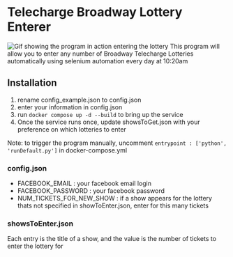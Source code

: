 # Telecharge Broadway Lottery Enterer
![Gif showing the program in action entering the lottery](./enteringLottery.gif)
This program will allow you to enter any number of Broadway Telecharge Lotteries automatically using selenium automation every day at 10:20am

## Installation

1. rename config_example.json to config.json
2.  enter your information in config.json 
3. run ``docker compose up -d --build`` to bring up the service
4. Once the service runs once, update showsToGet.json with your preference on which lotteries to enter

Note: to trigger the program manually, uncomment ``entrypoint : ['python', 'runDefault.py']`` in docker-compose.yml
### config.json
- FACEBOOK_EMAIL : your facebook email login
- FACEBOOK_PASSWORD : your facebook password
- NUM_TICKETS_FOR_NEW_SHOW : if a show appears for the lottery thats not specified in showToEnter.json, enter for this many tickets

### showsToEnter.json
Each entry is the title of a show, and the value is the number of tickets to enter the lottery for
